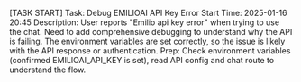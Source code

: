 [TASK START]
Task: Debug EMILIOAI API Key Error
Start Time: 2025-01-16 20:45
Description: User reports "Emilio api key error" when trying to use the chat. Need to add comprehensive debugging to understand why the API is failing. The environment variables are set correctly, so the issue is likely with the API response or authentication.
Prep: Check environment variables (confirmed EMILIOAI_API_KEY is set), read API config and chat route to understand the flow.
